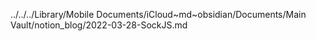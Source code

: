 ../../../Library/Mobile Documents/iCloud~md~obsidian/Documents/Main Vault/notion_blog/2022-03-28-SockJS.md